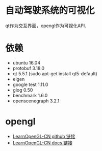 # 自动驾驶系统的可视化

qt作为交互界面，opengl作为可视化API.

# 依赖
* ubuntu 16.04
* protobuf 3.18.0
* qt 5.5.1 (sudo apt-get install qt5-default)
* eigen
* google test 1.11.0
* glog 0.50
* benchmark 1.6.0
* openscenegraph 3.2.1

# opengl
- [LearnOpenGL-CN github 链接](https://github.com/LearnOpenGL-CN/LearnOpenGL-CN)
- [LearnOpenGL-CN docs 链接](https://learnopengl-cn.github.io/)